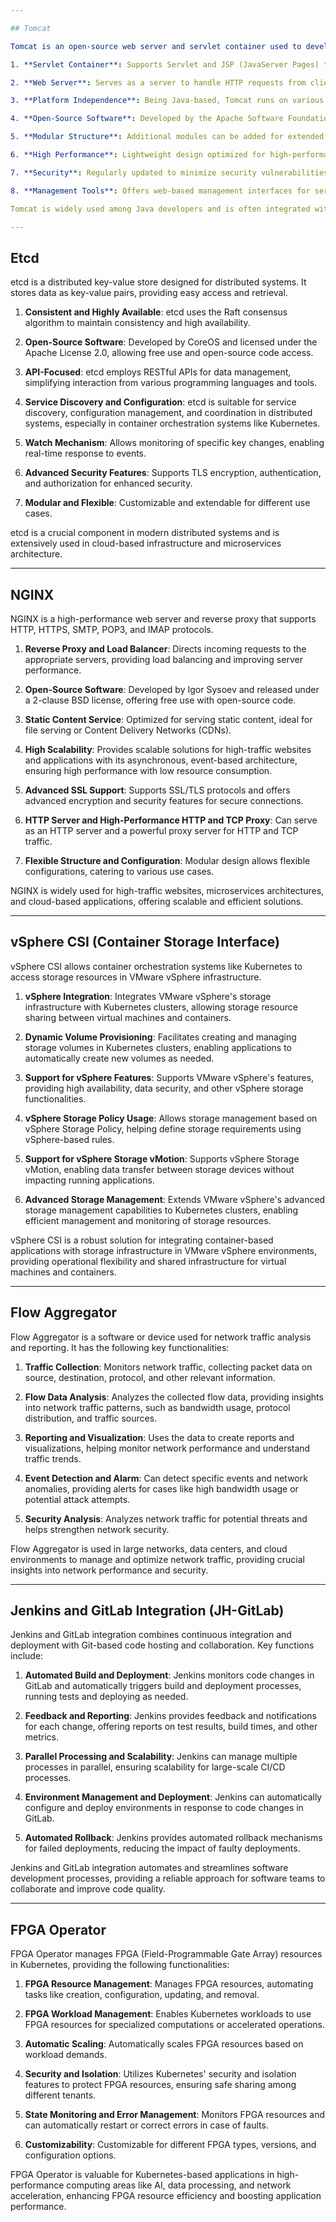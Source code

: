 ```yaml
---

## Tomcat

Tomcat is an open-source web server and servlet container used to develop and host Java-based web applications. It has several key functions:

1. **Servlet Container**: Supports Servlet and JSP (JavaServer Pages) technologies. Servlets are Java programs that generate dynamic web content.

2. **Web Server**: Serves as a server to handle HTTP requests from clients, like browsers. These requests can include dynamic web pages, images, style sheets, etc.

3. **Platform Independence**: Being Java-based, Tomcat runs on various operating systems (Windows, Linux, macOS, etc.) and platforms (x86, ARM, etc.).

4. **Open-Source Software**: Developed by the Apache Software Foundation, licensed under the Apache License, indicating free use with open-source code.

5. **Modular Structure**: Additional modules can be added for extended functionalities, such as security, session management, and SSL support.

6. **High Performance**: Lightweight design optimized for high-performance web applications.

7. **Security**: Regularly updated to minimize security vulnerabilities and provide security patches.

8. **Management Tools**: Offers web-based management interfaces for server configuration, monitoring, and administration.

Tomcat is widely used among Java developers and is often integrated with other web servers like Apache HTTP Server.

---
```


## Etcd

etcd is a distributed key-value store designed for distributed systems. It stores data as key-value pairs, providing easy access and retrieval.

1. **Consistent and Highly Available**: etcd uses the Raft consensus algorithm to maintain consistency and high availability.

2. **Open-Source Software**: Developed by CoreOS and licensed under the Apache License 2.0, allowing free use and open-source code access.

3. **API-Focused**: etcd employs RESTful APIs for data management, simplifying interaction from various programming languages and tools.

4. **Service Discovery and Configuration**: etcd is suitable for service discovery, configuration management, and coordination in distributed systems, especially in container orchestration systems like Kubernetes.

5. **Watch Mechanism**: Allows monitoring of specific key changes, enabling real-time response to events.

6. **Advanced Security Features**: Supports TLS encryption, authentication, and authorization for enhanced security.

7. **Modular and Flexible**: Customizable and extendable for different use cases.

etcd is a crucial component in modern distributed systems and is extensively used in cloud-based infrastructure and microservices architecture.

---

## NGINX

NGINX is a high-performance web server and reverse proxy that supports HTTP, HTTPS, SMTP, POP3, and IMAP protocols.

1. **Reverse Proxy and Load Balancer**: Directs incoming requests to the appropriate servers, providing load balancing and improving server performance.

2. **Open-Source Software**: Developed by Igor Sysoev and released under a 2-clause BSD license, offering free use with open-source code.

3. **Static Content Service**: Optimized for serving static content, ideal for file serving or Content Delivery Networks (CDNs).

4. **High Scalability**: Provides scalable solutions for high-traffic websites and applications with its asynchronous, event-based architecture, ensuring high performance with low resource consumption.

5. **Advanced SSL Support**: Supports SSL/TLS protocols and offers advanced encryption and security features for secure connections.

6. **HTTP Server and High-Performance HTTP and TCP Proxy**: Can serve as an HTTP server and a powerful proxy server for HTTP and TCP traffic.

7. **Flexible Structure and Configuration**: Modular design allows flexible configurations, catering to various use cases.

NGINX is widely used for high-traffic websites, microservices architectures, and cloud-based applications, offering scalable and efficient solutions.

---

## vSphere CSI (Container Storage Interface)

vSphere CSI allows container orchestration systems like Kubernetes to access storage resources in VMware vSphere infrastructure.

1. **vSphere Integration**: Integrates VMware vSphere's storage infrastructure with Kubernetes clusters, allowing storage resource sharing between virtual machines and containers.

2. **Dynamic Volume Provisioning**: Facilitates creating and managing storage volumes in Kubernetes clusters, enabling applications to automatically create new volumes as needed.

3. **Support for vSphere Features**: Supports VMware vSphere's features, providing high availability, data security, and other vSphere storage functionalities.

4. **vSphere Storage Policy Usage**: Allows storage management based on vSphere Storage Policy, helping define storage requirements using vSphere-based rules.

5. **Support for vSphere Storage vMotion**: Supports vSphere Storage vMotion, enabling data transfer between storage devices without impacting running applications.

6. **Advanced Storage Management**: Extends VMware vSphere's advanced storage management capabilities to Kubernetes clusters, enabling efficient management and monitoring of storage resources.

vSphere CSI is a robust solution for integrating container-based applications with storage infrastructure in VMware vSphere environments, providing operational flexibility and shared infrastructure for virtual machines and containers.

---

## Flow Aggregator

Flow Aggregator is a software or device used for network traffic analysis and reporting. It has the following key functionalities:

1. **Traffic Collection**: Monitors network traffic, collecting packet data on source, destination, protocol, and other relevant information.

2. **Flow Data Analysis**: Analyzes the collected flow data, providing insights into network traffic patterns, such as bandwidth usage, protocol distribution, and traffic sources.

3. **Reporting and Visualization**: Uses the data to create reports and visualizations, helping monitor network performance and understand traffic trends.

4. **Event Detection and Alarm**: Can detect specific events and network anomalies, providing alerts for cases like high bandwidth usage or potential attack attempts.

5. **Security Analysis**: Analyzes network traffic for potential threats and helps strengthen network security.

Flow Aggregator is used in large networks, data centers, and cloud environments to manage and optimize network traffic, providing crucial insights into network performance and security.

---

## Jenkins and GitLab Integration (JH-GitLab)

Jenkins and GitLab integration combines continuous integration and deployment with Git-based code hosting and collaboration. Key functions include:

1. **Automated Build and Deployment**: Jenkins monitors code changes in GitLab and automatically triggers build and deployment processes, running tests and deploying as needed.

2. **Feedback and Reporting**: Jenkins provides feedback and notifications for each change, offering reports on test results, build times, and other metrics.

3. **Parallel Processing and Scalability**: Jenkins can manage multiple processes in parallel, ensuring scalability for large-scale CI/CD processes.

4. **Environment Management and Deployment**: Jenkins can automatically configure and deploy environments in response to code changes in GitLab.

5. **Automated Rollback**: Jenkins provides automated rollback mechanisms for failed deployments, reducing the impact of faulty deployments.

Jenkins and GitLab integration automates and streamlines software development processes, providing a reliable approach for software teams to collaborate and improve code quality.

---

## FPGA Operator

FPGA Operator manages FPGA (Field-Programmable Gate Array) resources in Kubernetes, providing the following functionalities:

1. **FPGA Resource Management**: Manages FPGA resources, automating tasks like creation, configuration, updating, and removal.

2. **FPGA Workload Management**: Enables Kubernetes workloads to use FPGA resources for specialized computations or accelerated operations.

3. **Automatic Scaling**: Automatically scales FPGA resources based on workload demands.

4. **Security and Isolation**: Utilizes Kubernetes' security and isolation features to protect FPGA resources, ensuring safe sharing among different tenants.

5. **State Monitoring and Error Management**: Monitors FPGA resources and can automatically restart or correct errors in case of faults.

6. **Customizability**: Customizable for different FPGA types, versions, and configuration options.

FPGA Operator is valuable for Kubernetes-based applications in high-performance computing areas like AI, data processing, and network acceleration, enhancing FPGA resource efficiency and boosting application performance.

